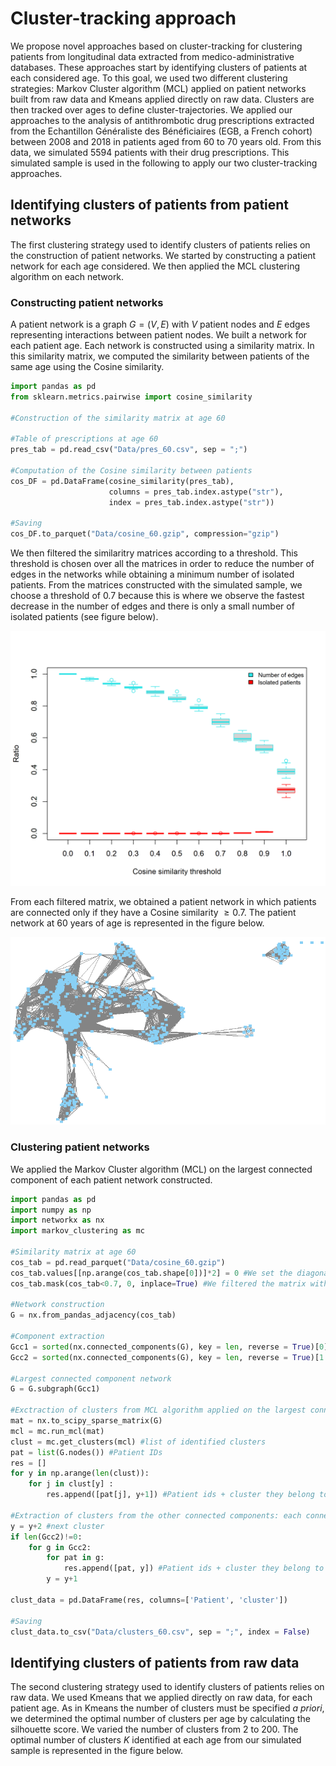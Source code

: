 # Cluster-tracking approach
We propose novel approaches based on cluster-tracking for clustering patients from longitudinal data extracted from medico-administrative databases. These approaches start by identifying clusters of patients at each considered age. To this goal, we used two different clustering strategies: Markov Cluster algorithm (MCL) applied on patient networks built from raw data and Kmeans applied directly on raw data. Clusters are then tracked over ages to define cluster-trajectories. We applied our approaches to the analysis of antithrombotic drug prescriptions extracted from the Echantillon Généraliste des Bénéficiaires (EGB, a French cohort) between 2008 and 2018 in patients aged from 60 to 70 years old. From this data, we simulated 5594 patients with their drug prescriptions. This simulated sample is used in the following to apply our two cluster-tracking approaches.

## Identifying clusters of patients from patient networks
The first clustering strategy used to identify clusters of patients relies on the construction of patient networks. We started by constructing a patient network for each age considered. We then applied the MCL clustering algorithm on each network.

### Constructing patient networks
A patient network is a graph $G = (V,E)$ with $V$ patient nodes and $E$ edges representing interactions between patient nodes. We built a network for each patient age. Each network is constructed using a similarity matrix. In this similarity matrix, we computed the similarity between patients of the same age using the Cosine similarity.

```python
import pandas as pd
from sklearn.metrics.pairwise import cosine_similarity

#Construction of the similarity matrix at age 60

#Table of prescriptions at age 60
pres_tab = pd.read_csv("Data/pres_60.csv", sep = ";")

#Computation of the Cosine similarity between patients 
cos_DF = pd.DataFrame(cosine_similarity(pres_tab),
                      columns = pres_tab.index.astype("str"),
                      index = pres_tab.index.astype("str")) 

#Saving
cos_DF.to_parquet("Data/cosine_60.gzip", compression="gzip")  
```

We then filtered the similaritry matrices according to a threshold. This threshold is chosen over all the matrices in order to reduce the number of edges in the networks while obtaining a minimum number of isolated patients. From the matrices constructed with the simulated sample, we choose a threshold of 0.7 because this is where we observe the fastest decrease in the number of edges and there is only a small number of isolated patients (see figure below). 

![example visualization](Figure/cosine_threshold.png)

From each filtered matrix, we obtained a patient network in which patients are connected only if they have a Cosine similarity $\ge 0.7$. The patient network at 60 years of age is represented in the figure below.

![example visualization](Figure/network_60.png)

### Clustering patient networks
We applied the Markov Cluster algorithm (MCL) on the largest connected component of each patient network constructed.

```python
import pandas as pd
import numpy as np
import networkx as nx
import markov_clustering as mc

#Similarity matrix at age 60
cos_tab = pd.read_parquet("Data/cosine_60.gzip")
cos_tab.values[[np.arange(cos_tab.shape[0])]*2] = 0 #We set the diagonal of the matrix to 0
cos_tab.mask(cos_tab<0.7, 0, inplace=True) #We filtered the matrix with the chosen Cosine similarity threshold = 0.7

#Network construction
G = nx.from_pandas_adjacency(cos_tab)

#Component extraction
Gcc1 = sorted(nx.connected_components(G), key = len, reverse = True)[0] #The largest connected component
Gcc2 = sorted(nx.connected_components(G), key = len, reverse = True)[1:] #The other connected components

#Largest connected component network
G = G.subgraph(Gcc1) 

#Exctraction of clusters from MCL algorithm applied on the largest connected component network
mat = nx.to_scipy_sparse_matrix(G)
mcl = mc.run_mcl(mat) 
clust = mc.get_clusters(mcl) #list of identified clusters
pat = list(G.nodes()) #Patient IDs
res = []
for y in np.arange(len(clust)):
    for j in clust[y] :
        res.append([pat[j], y+1]) #Patient ids + cluster they belong to

#Extraction of clusters from the other connected components: each connected component represent a cluster
y = y+2 #next cluster
if len(Gcc2)!=0:
    for g in Gcc2:
        for pat in g:
            res.append([pat, y]) #Patient ids + cluster they belong to
        y = y+1

clust_data = pd.DataFrame(res, columns=['Patient', 'cluster'])

#Saving
clust_data.to_csv("Data/clusters_60.csv", sep = ";", index = False)
```

## Identifying clusters of patients from raw data
The second clustering strategy used to identify clusters of patients relies on raw data. We used Kmeans that we applied directly on raw data, for each patient age. As in Kmeans the number of clusters must be specified *a priori*, we determined the optimal number of clusters per age by calculating the silhouette score. We varied the number of clusters from 2 to 200. The optimal number of clusters $K$ identified at each age from our simulated sample is represented in the figure below. 

```python
```
